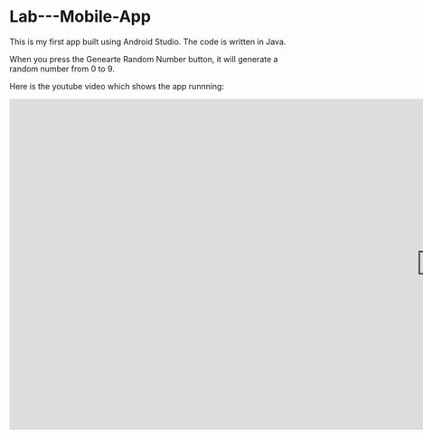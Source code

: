 # Lab---Mobile-App

This is my first app built using Android Studio. The code is written in Java. 

When you press the Genearte Random Number button, it will generate a random number from 0 to 9.

Here is the youtube video which shows the app runnning: 

<iframe width="1520" height="586" src="https://www.youtube.com/embed/biZROLsMlv0" title="YouTube video player" frameborder="0" allow="accelerometer; autoplay; clipboard-write; encrypted-media; gyroscope; picture-in-picture" allowfullscreen></iframe>


